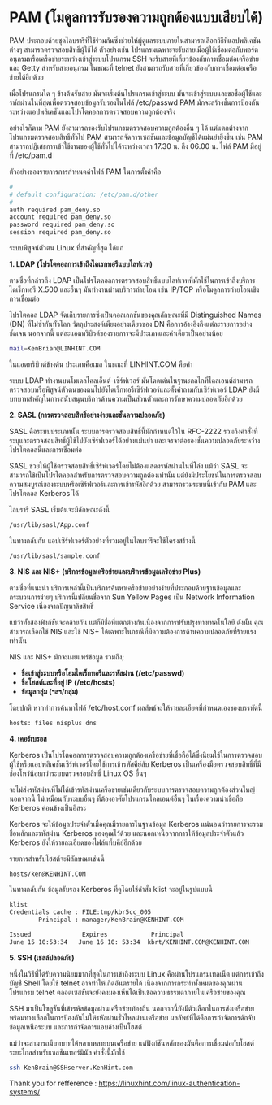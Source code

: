 # PAM (โมดูลการรับรองความถูกต้องแบบเสียบได้)
PAM ประกอบด้วยชุดไลบรารีที่ใช้ร่วมกันซึ่งช่วยให้ผู้ดูแลระบบภายในสามารถเลือกวิธีที่แอปพลิเคชันต่างๆ สามารถตรวจสอบสิทธิ์ผู้ใช้ได้ ตัวอย่างเช่น โปรแกรมเฉพาะจะรับสายเมื่อผู้ใช้เชื่อมต่อกับพอร์ตอนุกรมหรือเครือข่ายระหว่างเข้าสู่ระบบโปรแกรม SSH จะรับสายที่เกี่ยวข้องกับการเชื่อมต่อเครือข่ายและ Getty สำหรับสายอนุกรม ในขณะที่ telnet ยังสามารถรับสายที่เกี่ยวข้องกับการเชื่อมต่อเครือข่ายได้อีกด้วย

เมื่อโปรแกรมใด ๆ ข้างต้นรับสาย มันจะเริ่มต้นโปรแกรมเข้าสู่ระบบ มันจะเข้าสู่ระบบและขอชื่อผู้ใช้และรหัสผ่านในที่สุดเพื่อตรวจสอบข้อมูลรับรองในไฟล์ /etc/passwd PAM มักจะสร้างชั้นการป้องกันระหว่างแอปพลิเคชันและโปรโตคอลการตรวจสอบความถูกต้องจริง

อย่างไรก็ตาม PAM ยังสามารถรองรับโปรแกรมตรวจสอบความถูกต้องอื่น ๆ ได้ แต่แตกต่างจากโปรแกรมตรวจสอบสิทธิ์ทั่วไป PAM สามารถจัดการเซสชันและข้อมูลบัญชีได้แม่นยำยิ่งขึ้น เช่น PAM สามารถปฏิเสธการเข้าใช้งานของผู้ใช้ทั่วไปได้ระหว่างเวลา 17.30 น. ถึง 06.00 น. ไฟล์ PAM มีอยู่ที่ /etc/pam.d

ตัวอย่างของรายการการกำหนดค่าไฟล์ PAM ในการตั้งค่าคือ
``` Bash
#
# default configuration: /etc/pam.d/other
#
auth required pam_deny.so
account required pam_deny.so
password required pam_deny.so
session required pam_deny.so
```
ระบบพิสูจน์ตัวตน Linux ที่สำคัญที่สุด ได้แก่

**1. LDAP (โปรโตคอลการเข้าถึงไดเรกทอรีแบบไลท์เวท)**

ตามชื่อที่กล่าวถึง LDAP เป็นโปรโตคอลการตรวจสอบสิทธิ์แบบไลท์เวทที่มักใช้ในการเข้าถึงบริการไดเร็กทอรี X.500 และอื่นๆ มันทำงานผ่านบริการถ่ายโอน เช่น IP/TCP หรือโมดูลการถ่ายโอนเชิงการเชื่อมต่อ

โปรโตคอล LDAP จัดเก็บรายการซึ่งเป็นคอลเลกชันของคุณลักษณะที่มี Distinguished Names (DN) ที่ไม่ซ้ำกันทั่วโลก วัตถุประสงค์เพียงอย่างเดียวของ DN คือการอ้างอิงถึงแต่ละรายการอย่างชัดเจน นอกจากนี้ แต่ละแอตทริบิวต์ของรายการจะมีประเภทและค่าเดียวเป็นอย่างน้อย
``` Bash
mail=KenBrian@LINHINT.COM
```
ในแอตทริบิวต์ข้างต้น ประเภทคือเมล ในขณะที่ LINHINT.COM คือค่า

ระบบ LDAP ทำงานบนโมเดลไคลเอ็นต์-เซิร์ฟเวอร์ มันโดดเด่นในฐานะกลไกที่ไคลเอนต์สามารถตรวจสอบหรือพิสูจน์ตัวตนของตนไปยังไดเร็กทอรีเซิร์ฟเวอร์และตั้งคำถามกับเซิร์ฟเวอร์ LDAP ยังมีบทบาทสำคัญในการสนับสนุนบริการด้านความเป็นส่วนตัวและการรักษาความปลอดภัยอีกด้วย

**2. SASL (การตรวจสอบสิทธิ์อย่างง่ายและชั้นความปลอดภัย)**

SASL คือระบบประเภทนั้น ระบบการตรวจสอบสิทธิ์นี้มักกำหนดไว้ใน RFC-2222 รวมถึงคำสั่งที่ระบุและตรวจสอบสิทธิ์ผู้ใช้ไปยังเซิร์ฟเวอร์ได้อย่างแม่นยำ และเจรจาต่อรองชั้นความปลอดภัยระหว่างโปรโตคอลนี้และการเชื่อมต่อ

SASL ช่วยให้ผู้ใช้ตรวจสอบสิทธิ์เซิร์ฟเวอร์โดยไม่ต้องแสดงรหัสผ่านในที่โล่ง แม้ว่า SASL จะสามารถใช้เป็นโปรโตคอลสำหรับการตรวจสอบความถูกต้องเท่านั้น แต่ยังมีประโยชน์ในการตรวจสอบความสมบูรณ์ของระบบหรือเซิร์ฟเวอร์และการเข้ารหัสอีกด้วย สามารถรวมระบบนี้เข้ากับ PAM และโปรโตคอล Kerberos ได้

ไลบรารี SASL เริ่มต้นจะมีลักษณะดังนี้
``` Bash
/usr/lib/sasl/App.conf
```
ในทางกลับกัน แอปเซิร์ฟเวอร์ตัวอย่างที่รวมอยู่ในไลบรารีจะใช้โครงสร้างนี้
``` Bash
/usr/lib/sasl/sample.conf
```
**3. NIS และ NIS+ (บริการข้อมูลเครือข่ายและบริการข้อมูลเครือข่าย Plus)**

ตามชื่อที่แนะนำ บริการเหล่านี้เป็นบริการค้นหาเครือข่ายอย่างง่ายที่ประกอบด้วยฐานข้อมูลและกระบวนการง่ายๆ บริการนี้เปลี่ยนชื่อจาก Sun Yellow Pages เป็น Network Information Service เนื่องจากปัญหาลิขสิทธิ์


แม้ว่าทั้งสองฟังก์ชันจะคล้ายกัน แต่ก็มีชื่อที่แตกต่างกันเนื่องจากการปรับปรุงทางเทคโนโลยี ดังนั้น คุณสามารถเลือกใช้ NIS และใช้ NIS+ ได้เฉพาะในกรณีที่มีความต้องการด้านความปลอดภัยที่ร้ายแรงเท่านั้น

NIS และ NIS+ มักจะเผยแพร่ข้อมูล รวมถึง;

* **ชื่อเข้าสู่ระบบหรือโฮมไดเร็กทอรีและรหัสผ่าน (/etc/passwd)**
* **ชื่อโฮสต์และที่อยู่ IP (/etc/hosts)**
* **ข้อมูลกลุ่ม (ฯลฯ/กลุ่ม)**

โดยปกติ หากทำการค้นหาไฟล์ /etc/host.conf ผลลัพธ์จะให้รายละเอียดที่กำหนดเองของบรรทัดนี้
``` Bash
hosts: files nisplus dns
```
**4. เคอร์เบรอส**

Kerberos เป็นโปรโตคอลการตรวจสอบความถูกต้องเครือข่ายที่เชื่อถือได้ซึ่งนิยมใช้ในการตรวจสอบผู้ใช้หรือแอปพลิเคชันเซิร์ฟเวอร์โดยใช้การเข้ารหัสคีย์ลับ Kerberos เป็นเครื่องมือตรวจสอบสิทธิ์ที่มีช่องโหว่น้อยกว่าระบบตรวจสอบสิทธิ์ Linux OS อื่นๆ

จะไม่ส่งรหัสผ่านที่ไม่ได้เข้ารหัสผ่านเครือข่ายเช่นเดียวกับระบบการตรวจสอบความถูกต้องส่วนใหญ่ นอกจากนี้ ไม่เหมือนกับระบบอื่นๆ ที่ต้องอาศัยโปรแกรมไคลเอนต์อื่นๆ ในเรื่องความน่าเชื่อถือ Kerberos ค่อนข้างเป็นอิสระ

Kerberos จะให้ข้อมูลประจำตัวเมื่อคุณมีรายการในฐานข้อมูล Kerberos แน่นอนว่ารายการจะรวมชื่อหลักและรหัสผ่าน Kerberos ของคุณไว้ด้วย และนอกเหนือจากการให้ข้อมูลประจำตัวแล้ว Kerberos ยังให้รายละเอียดของไฟล์แท็บคีย์อีกด้วย

รายการสำหรับโฮสต์จะมีลักษณะเช่นนี้
``` Bash
hosts/ken@KENHINT.COM
```
ในทางกลับกัน ข้อมูลรับรอง Kerberos ที่ดูโดยใช้คำสั่ง klist จะอยู่ในรูปแบบนี้
``` Bash
klist
Credentials cache : FILE:tmp/kbr5cc_005
        Principal : manager/KenBrain@KENHINT.COM

Issued              Expires            Principal      
June 15 10:53:34   June 16 10: 53:34  kbrt/KENHINT.COM@KENHINT.COM
```
**5. SSH (เชลล์ปลอดภัย)**

หนึ่งในวิธีที่ได้รับความนิยมมากที่สุดในการเข้าถึงระบบ Linux คือผ่านโปรแกรมเทลเน็ต แต่การเข้าถึงบัญชี Shell โดยใช้ telnet อาจทำให้เกิดอันตรายได้ เนื่องจากการกระทำทั้งหมดของคุณผ่านโปรแกรม telnet ตลอดเซสชันจะยังคงมองเห็นได้เป็นข้อความธรรมดาภายในเครือข่ายของคุณ

SSH มาเป็นโซลูชันที่เข้ารหัสข้อมูลผ่านเครือข่ายท้องถิ่น นอกจากนี้ยังมีตัวเลือกในการส่งเครือข่ายพร้อมทางเลือกในการป้องกันไม่ให้รหัสผ่านรั่วไหลผ่านเครือข่าย ผลลัพธ์ที่ได้คือการกำจัดการดักจับข้อมูลเหนือระบบ และการกำจัดการแอบอ้างเป็นโฮสต์

แม้ว่าจะสามารถมีบทบาทได้หลากหลายบนเครือข่าย แต่ฟังก์ชันหลักของมันคือการเชื่อมต่อกับโฮสต์ระยะไกลสำหรับเซสชันเทอร์มินัล คำสั่งนี้มักใช้

``` Bash
ssh KenBrain@SSHserver.KenHint.com
```

Thank you for refference : https://linuxhint.com/linux-authentication-systems/
